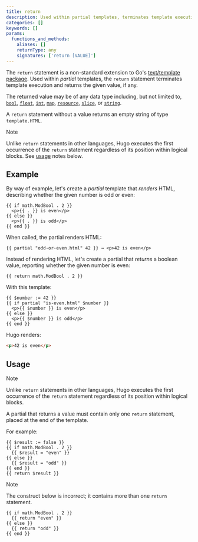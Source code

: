 ```yaml
---
title: return
description: Used within partial templates, terminates template execution and returns the given value, if any.
categories: []
keywords: []
params:
  functions_and_methods:
    aliases: []
    returnType: any
    signatures: ['return [VALUE]']
---
```


The `return` statement is a non-standard extension to Go's [text/template package][]. Used within _partial_ templates, the `return` statement terminates template execution and returns the given value, if any.

The returned value may be of any data type including, but not limited to, [`bool`](g), [`float`](g), [`int`](g), [`map`](g), [`resource`](g), [`slice`](g), or [`string`](g).

A `return` statement without a value returns an empty string of type `template.HTML`.

> [!note]
> Unlike `return` statements in other languages, Hugo executes the first occurrence of the `return` statement regardless of its position within logical blocks. See [usage](#usage) notes below.

## Example

By way of example, let's create a _partial_ template that _renders_ HTML, describing whether the given number is odd or even:

```go-html-template {file="layouts/_partials/odd-or-even.html"}
{{ if math.ModBool . 2 }}
  <p>{{ . }} is even</p>
{{ else }}
  <p>{{ . }} is odd</p>
{{ end }}
```

When called, the partial renders HTML:

```go-html-template
{{ partial "odd-or-even.html" 42 }} → <p>42 is even</p>
```

Instead of rendering HTML, let's create a partial that _returns_ a boolean value, reporting whether the given number is even:

```go-html-template {file="layouts/_partials/is-even.html"}
{{ return math.ModBool . 2 }}
```

With this template:

```go-html-template
{{ $number := 42 }}
{{ if partial "is-even.html" $number }}
  <p>{{ $number }} is even</p>
{{ else }}
  <p>{{ $number }} is odd</p>
{{ end }}
```

Hugo renders:

```html
<p>42 is even</p>
```

## Usage

> [!note]
> Unlike `return` statements in other languages, Hugo executes the first occurrence of the `return` statement regardless of its position within logical blocks.

A partial that returns a value must contain only one `return` statement, placed at the end of the template.

For example:

```go-html-template {file="layouts/_partials/is-even.html"}
{{ $result := false }}
{{ if math.ModBool . 2 }}
  {{ $result = "even" }}
{{ else }}
  {{ $result = "odd" }}
{{ end }}
{{ return $result }}
```

> [!note]
> The construct below is incorrect; it contains more than one `return` statement.

```go-html-template {file="layouts/_partials/do-not-do-this.html"}
{{ if math.ModBool . 2 }}
  {{ return "even" }}
{{ else }}
  {{ return "odd" }}
{{ end }}
```

[text/template package]: https://pkg.go.dev/text/template
